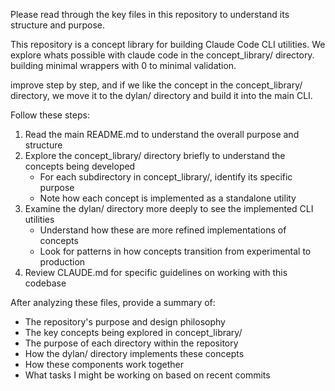 Please read through the key files in this repository to understand its structure and purpose.

This repository is a concept library for building Claude Code CLI utilities.
We explore whats possible with claude code in the concept_library/ directory.
building minimal wrappers with 0 to minimal validation.

improve step by step, and if we like the concept in the concept_library/ directory, we move it to the dylan/ directory and build it into the main CLI.

Follow these steps:

1. Read the main README.md to understand the overall purpose and structure
2. Explore the concept_library/ directory briefly to understand the concepts being developed
   - For each subdirectory in concept_library/, identify its specific purpose
   - Note how each concept is implemented as a standalone utility
3. Examine the dylan/ directory more deeply to see the implemented CLI utilities
   - Understand how these are more refined implementations of concepts
   - Look for patterns in how concepts transition from experimental to production
4. Review CLAUDE.md for specific guidelines on working with this codebase

After analyzing these files, provide a summary of:

- The repository's purpose and design philosophy
- The key concepts being explored in concept_library/
- The purpose of each directory within the repository
- How the dylan/ directory implements these concepts
- How these components work together
- What tasks I might be working on based on recent commits
